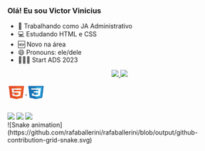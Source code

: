 ### Olá! Eu sou Victor Vinicius

- 🔭 Trabalhando como JA Administrativo 
- 💻 Estudando HTML e CSS
- 🆕 Novo na área
- 😄 Pronouns: ele/dele
- 👨🏽‍🎓 Start ADS 2023

<div align="center">
  <a href="https://github.com/viictorvinicius">
  <img height="150em" src="https://github-readme-stats.vercel.app/api?username=viictorvinicius&show_icons=true&theme=react&include_all_commits=true&count_private=true"/>
  <img align="auto" height="150em" src="https://github-readme-stats.vercel.app/api/top-langs/?username=viictorvinicius&layout=compact&langs_count=16&theme=react"/>
</div>

<div style="display: inline_block"><br>
  <img align="center" alt="Victor-HTML" height="30" width="40" src="https://raw.githubusercontent.com/devicons/devicon/master/icons/html5/html5-original.svg">
  <img align="center" alt="Victor-CSS" height="30" width="40" src="https://raw.githubusercontent.com/devicons/devicon/master/icons/css3/css3-original.svg">
</div>

  ##
 
<div>
  <a href="https://www.instagram.com/viictor.vinicius" target="_blank"><img src="https://img.shields.io/badge/-Instagram-%23E4405F?style=for-the-badge&logo=instagram&logoColor=white" target="_blank"></a>
  <a href="https://www.linkedin.com/in/victor-vinicius-r-andrade-abbb14205" target="_blank"><img src="https://img.shields.io/badge/-LinkedIn-%230077B5?style=for-the-badge&logo=linkedin&logoColor=white" target="_blank"></a>
  <a href="https://open.spotify.com/user/31lluxncumoeos43uqvk4alfx6ee" target='_blank'><img src="https://img.shields.io/badge/Spotify-1ED760?&style=for-the-badge&logo=spotify&logoColor=white" target='_blank'></a>
<div/>

<div>
  ![Snake animation](https://github.com/rafaballerini/rafaballerini/blob/output/github-contribution-grid-snake.svg)
<div/>  
